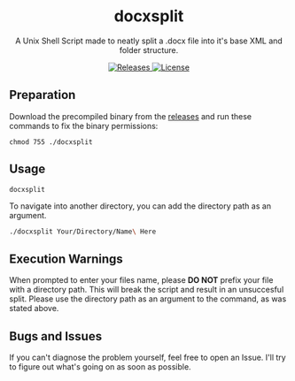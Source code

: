 <h1 align="center" style="">docxsplit</h1>

<p align="center">
    A Unix Shell Script made to neatly split a .docx file into it's base XML and folder structure.
</p>
<p align="center">
    <a href="https://github.com/BitesPotatoBacks/docxsplit/releases">
        <img alt="Releases" src="https://img.shields.io/github/release/BitesPotatoBacks/docxsplit.svg"/>
    </a>
    <a href="https://github.com/BitesPotatoBacks/docxsplit/blob/main/LICENSE">
        <img alt="License" src="https://img.shields.io/github/license/BitesPotatoBacks/docxsplit.svg"/>
    </a>
    <!-- <a href="https://github.com/BitesPotatoBacks/osx-cpufreq/stargazers"><img alt="Stars" src="https://img.shields.io/github/stars/BitesPotatoBacks/osx-cpufreq.svg"/></a>-->
    <br>
</p>

## Preparation 
Download the precompiled binary from the [releases](https://github.com/BitesPotatoBacks/docxsplit/releases) and run these commands to fix the binary permissions:
```
chmod 755 ./docxsplit
```
<!-- If you want to be able to execute docxsplit from any directory, put the binary in your `usr/local/bin`:
```
sudo cp ./docxsplit /usr/local/bin
``` -->
## Usage
```
docxsplit
```

To navigate into another directory, you can add the directory path as an argument.

```zsh
./docxsplit Your/Directory/Name\ Here
```

## Execution Warnings
When prompted to enter your files name, please **DO NOT** prefix your file with a directory path. This will break the script and result in an unsuccesful split. Please use the directory path as an argument to the command, as was stated above.

## Bugs and Issues

If you can't diagnose the problem yourself, feel free to open an Issue. I'll try to figure out what's going on as soon as possible.
